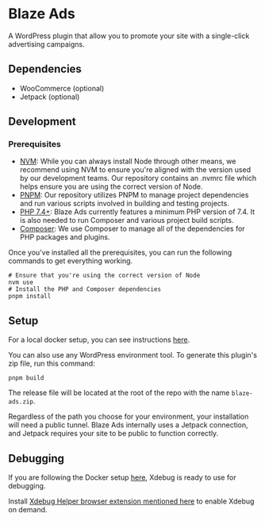 # Blaze Ads

A WordPress plugin that allow you to promote your site with a single-click advertising campaigns.

## Dependencies
* WooCommerce (optional)
* Jetpack (optional)

## Development

### Prerequisites
* [NVM](https://github.com/nvm-sh/nvm#installing-and-updating): While you can always install Node through other means, we recommend using NVM to ensure you're aligned with the version used by our development teams. Our repository contains an .nvmrc file which helps ensure you are using the correct version of Node.
* [PNPM](https://pnpm.io/installation): Our repository utilizes PNPM to manage project dependencies and run various scripts involved in building and testing projects.
* [PHP 7.4+](https://www.php.net/manual/en/install.php): Blaze Ads currently features a minimum PHP version of 7.4. It is also needed to run Composer and various project build scripts.
* [Composer](https://getcomposer.org/doc/00-intro.md): We use Composer to manage all of the dependencies for PHP packages and plugins.

Once you've installed all the prerequisites, you can run the following commands to get everything working.
```
# Ensure that you're using the correct version of Node
nvm use
# Install the PHP and Composer dependencies
pnpm install
```

## Setup

For a local docker setup, you can see instructions [here](docker/README.md).

You can also use any WordPress environment tool. To generate this plugin's zip file, run this command:
```
pnpm build
```

The release file will be located at the root of the repo with the name `blaze-ads.zip`. 

Regardless of the path you choose for your environment, your installation will need a public tunnel.
Blaze Ads internally uses a Jetpack connection, and Jetpack requires your site to be public to function correctly.

## Debugging

If you are following the Docker setup [here](docker/README.md), Xdebug is ready to use for debugging.

Install [Xdebug Helper browser extension mentioned here](https://xdebug.org/docs/remote) to enable Xdebug on demand.
